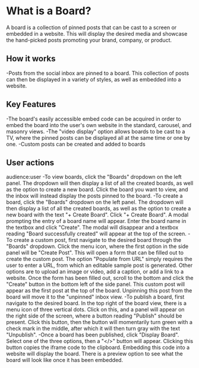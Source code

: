 # What is a Board?

A board is a collection of pinned posts that can be cast to a screen or embedded in a website. This will display the desired media and showcase the hand-picked posts promoting your brand, company, or product.


## How it works
-Posts from the social inbox are pinned to a board.  This collection of posts can then be displayed in a variety of styles, as well as embedded into a website.


## Key Features
-The board's easily accessible embed code can be acquired in order to embed the board into the user's own website in the standard, carousel, and masonry views.
-The "video display" option allows boards to be cast to a TV, where the pinned posts can be displayed all at the same time or one by one.
-Custom posts can be created and added to boards


## User actions
audience:user
-To view boards, click the "Boards" dropdown on the left panel.  The dropdown will then display a list of all the created boards, as well as the option to create a new board.  Click the board you want to view, and the inbox will instead display the posts pinned to the board.
-To create a board, click the "Boards" dropdown on the left panel.  The dropdown will then display a list of all the created boards, as well as the option to create a new board with the text "+ Create Board". Click "+ Create Board".  A modal prompting the entry of a board name will appear.  Enter the board name in the textbox and click "Create". The modal will disappear and a textbox reading "Board successfully created" will appear at the top of the screen.
-To create a custom post, first navigate to the desired board through the "Boards" dropdown.  Click the menu icon, where the first option in the side panel will be "Create Post".  This will open a form that can be filled out to create the custom post.  The option "Populate from URL" simply requires the user to enter a URL, from which an editable sample post is generated.  Other options are to upload an image or video, add a caption, or add a link to a website.  Once the form has been filled out, scroll to the bottom and click the "Create" button in the bottom left of the side panel.  This custom post will appear as the first post at the top of the board. Unpinning this post from the board will move it to the "unpinned" inbox view.
-To publish a board, first navigate to the desired board.  In the top right of the board view, there is a menu icon of three vertical dots.  Click on this, and a panel will appear on the right side of the screen, where a button reading "Publish" should be present.  Click this button, then the button will momentarily turn green with a check mark in the middle, after which it will then turn gray with the text "Unpublish".
-Once a board has been published, click "Display Board". Select one of the three options, then a "</>" button will appear. Clicking this button copies the iframe code to the clipboard. Embedding this code into a website will display the board.  There is a preview option to see what the board will look like once it has been embedded.

